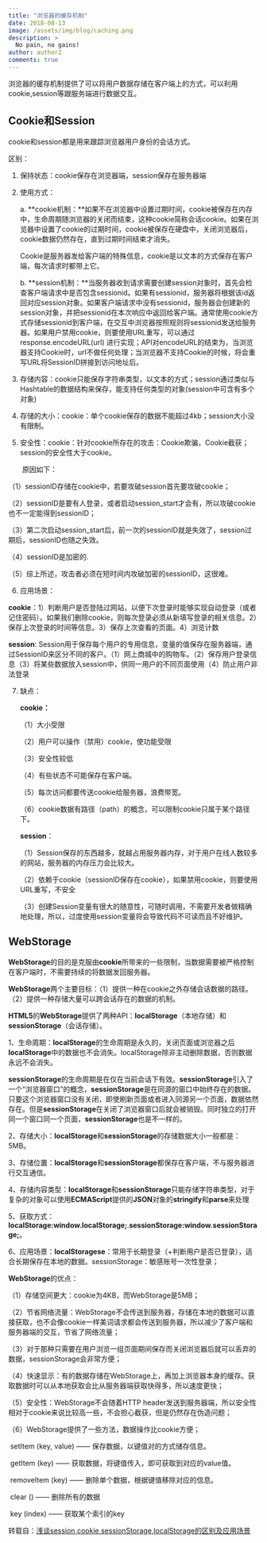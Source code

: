 ```yaml
---
title: "浏览器的缓存机制"
date: 2018-08-13
image: /assets/img/blog/caching.png
description: >
  No pain, no gains!
author: author2
comments: true
---
```


浏览器的缓存机制提供了可以将用户数据存储在客户端上的方式，可以利用cookie,session等跟服务端进行数据交互。

## Cookie和Session

cookie和session都是用来跟踪浏览器用户身份的会话方式。

区别：

1. 保持状态：cookie保存在浏览器端，session保存在服务器端

2. 使用方式：

   a. **cookie机制：**如果不在浏览器中设置过期时间，cookie被保存在内存中，生命周期随浏览器的关闭而结束，这种cookie简称会话cookie。如果在浏览器中设置了cookie的过期时间，cookie被保存在硬盘中，关闭浏览器后，cookie数据仍然存在，直到过期时间结束才消失。

    Cookie是服务器发给客户端的特殊信息，cookie是以文本的方式保存在客户端，每次请求时都带上它。

    b. **session机制：**当服务器收到请求需要创建session对象时，首先会检查客户端请求中是否包含sessionid。如果有sessionid，服务器将根据该id返回对应session对象。如果客户端请求中没有sessionid，服务器会创建新的session对象，并把sessionid在本次响应中返回给客户端。通常使用cookie方式存储sessionid到客户端，在交互中浏览器按照规则将sessionid发送给服务器。如果用户禁用cookie，则要使用URL重写，可以通过response.encodeURL(url) 进行实现；API对encodeURL的结束为，当浏览器支持Cookie时，url不做任何处理；当浏览器不支持Cookie的时候，将会重写URL将SessionID拼接到访问地址后。

3. 存储内容：cookie只能保存字符串类型，以文本的方式；session通过类似与Hashtable的数据结构来保存，能支持任何类型的对象(session中可含有多个对象)

4. 存储的大小：cookie：单个cookie保存的数据不能超过4kb；session大小没有限制。

5. 安全性：cookie：针对cookie所存在的攻击：Cookie欺骗，Cookie截获；session的安全性大于cookie。

　　原因如下：

（1）sessionID存储在cookie中，若要攻破session首先要攻破cookie；　　　

（2）sessionID是要有人登录，或者启动session_start才会有，所以攻破cookie也不一定能得到sessionID；　

（3）第二次启动session_start后，前一次的sessionID就是失效了，session过期后，sessionID也随之失效。

（4）sessionID是加密的.

（5）综上所述，攻击者必须在短时间内攻破加密的sessionID，这很难。

6. 应用场景：

**cookie**：1）判断用户是否登陆过网站，以便下次登录时能够实现自动登录（或者记住密码）。如果我们删除cookie，则每次登录必须从新填写登录的相关信息。2）保存上次登录的时间等信息。3）保存上次查看的页面。4）浏览计数

**session**: Session用于保存每个用户的专用信息，变量的值保存在服务器端，通过SessionID来区分不同的客户。（1）网上商城中的购物车。（2）保存用户登录信息（3）将某些数据放入session中，供同一用户的不同页面使用（4）防止用户非法登录

7. 缺点：

   **cookie：**

   （1）大小受限

   （2）用户可以操作（禁用）cookie，使功能受限

   （3）安全性较低

   （4）有些状态不可能保存在客户端。

   （5）每次访问都要传送cookie给服务器，浪费带宽。

   （6）cookie数据有路径（path）的概念，可以限制cookie只属于某个路径下。

   **session**：

   （1）Session保存的东西越多，就越占用服务器内存，对于用户在线人数较多的网站，服务器的内存压力会比较大。

   （2）依赖于cookie（sessionID保存在cookie），如果禁用cookie，则要使用URL重写，不安全

   （3）创建Session变量有很大的随意性，可随时调用，不需要开发者做精确地处理，所以，过度使用session变量将会导致代码不可读而且不好维护。

## WebStorage

**WebStorage**的目的是克服由**cookie**所带来的一些限制，当数据需要被严格控制在客户端时，不需要持续的将数据发回服务器。

**WebStorage**两个主要目标：（1）提供一种在cookie之外存储会话数据的路径。（2）提供一种存储大量可以跨会话存在的数据的机制。

**HTML5**的**WebStorage**提供了两种API：**localStorage**（本地存储）和**sessionStorage**（会话存储）。

1、生命周期：**localStorage**的生命周期是永久的，关闭页面或浏览器之后**localStorage**中的数据也不会消失。localStorage除非主动删除数据，否则数据永远不会消失。

**sessionStorage**的生命周期是在仅在当前会话下有效。**sessionStorage**引入了一个“浏览器窗口”的概念，**sessionStorage**是在同源的窗口中始终存在的数据。只要这个浏览器窗口没有关闭，即使刷新页面或者进入同源另一个页面，数据依然存在。但是**sessionStorage**在关闭了浏览器窗口后就会被销毁。同时独立的打开同一个窗口同一个页面，**sessionStorage**也是不一样的。

2、存储大小：**localStorage**和**sessionStorage**的存储数据大小一般都是：5MB。

3、存储位置：**localStorage**和**sessionStorage**都保存在客户端，不与服务器进行交互通信。

4、存储内容类型：**localStorage**和**sessionStorage**只能存储字符串类型，对于复杂的对象可以使用**ECMAScript**提供的**JSON**对象的**stringify**和**parse**来处理

5、获取方式：**localStorage:window.localStorage;**.**sessionStorage:window.sessionStorage;**。

6、应用场景：**localStoragese**：常用于长期登录（+判断用户是否已登录），适合长期保存在本地的数据。sessionStorage：敏感账号一次性登录；

**WebStorage**的优点：

（1）存储空间更大：cookie为4KB，而WebStorage是5MB；

（2）节省网络流量：WebStorage不会传送到服务器，存储在本地的数据可以直接获取，也不会像cookie一样美词请求都会传送到服务器，所以减少了客户端和服务器端的交互，节省了网络流量；

（3）对于那种只需要在用户浏览一组页面期间保存而关闭浏览器后就可以丢弃的数据，sessionStorage会非常方便；

（4）快速显示：有的数据存储在WebStorage上，再加上浏览器本身的缓存。获取数据时可以从本地获取会比从服务器端获取快得多，所以速度更快；

（5）安全性：WebStorage不会随着HTTP header发送到服务器端，所以安全性相对于cookie来说比较高一些，不会担心截获，但是仍然存在伪造问题；

（6）WebStorage提供了一些方法，数据操作比cookie方便；

​	setItem (key, value) ——  保存数据，以键值对的方式储存信息。

​	getItem (key) ——  获取数据，将键值传入，即可获取到对应的value值。

​	removeItem (key) ——  删除单个数据，根据键值移除对应的信息。

​	clear () ——  删除所有的数据

​	key (index) —— 获取某个索引的key

转载自：[浅谈session,cookie,sessionStorage,localStorage的区别及应用场景](https://www.cnblogs.com/cencenyue/p/7604651.html)